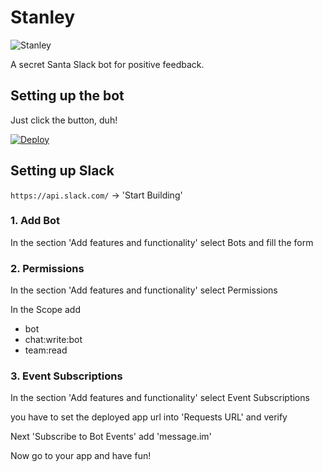 # Stanley

![Stanley](https://img.buzzfeed.com/buzzfeed-static/static/enhanced/webdr06/2013/4/28/19/anigif_enhanced-buzz-4627-1367192053-4.gif?downsize=715:*&output-format=auto&output-quality=auto)

A secret Santa Slack bot for positive feedback.

## Setting up the bot


Just click the button, duh!

[![Deploy](https://www.herokucdn.com/deploy/button.svg)](https://heroku.com/deploy?template=https://github.com/Thermondo/stanley)

## Setting up Slack

```https://api.slack.com/```
-> 'Start Building'

### 1. Add Bot

In the section 'Add features and functionality' select Bots and fill the form

### 2. Permissions

In the section 'Add features and functionality' select Permissions

In the Scope add

*   bot
*   chat:write:bot
*   team:read

### 3. Event Subscriptions

In the section 'Add features and functionality' select Event Subscriptions

you have to set the deployed app url into 'Requests URL' and verify

Next 'Subscribe to Bot Events' add 'message.im'

Now go to your app and have fun!

